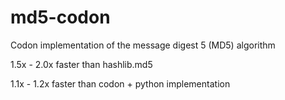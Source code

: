 # md5-codon
Codon implementation of the message digest 5 (MD5) algorithm

1.5x - 2.0x faster than hashlib.md5

1.1x - 1.2x faster than codon + python implementation
